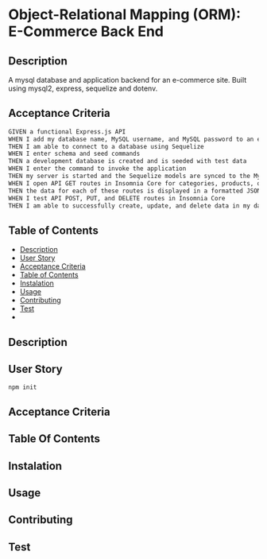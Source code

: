 # Object-Relational Mapping (ORM): E-Commerce Back End

## Description

A mysql database and application backend for an e-commerce site. Built using mysql2, express, sequelize and dotenv.

## Acceptance Criteria

```md
GIVEN a functional Express.js API
WHEN I add my database name, MySQL username, and MySQL password to an environment variable file
THEN I am able to connect to a database using Sequelize
WHEN I enter schema and seed commands
THEN a development database is created and is seeded with test data
WHEN I enter the command to invoke the application
THEN my server is started and the Sequelize models are synced to the MySQL database
WHEN I open API GET routes in Insomnia Core for categories, products, or tags
THEN the data for each of these routes is displayed in a formatted JSON
WHEN I test API POST, PUT, and DELETE routes in Insomnia Core
THEN I am able to successfully create, update, and delete data in my database
```

## Table of Contents
- [Description](#Description)
- [User Story](#UserStory)
- [Acceptance Criteria](#AcceptanceCriteria)
- [Table of Contents](#tableOfContents)
- [Instalation](#Instalation)
- [Usage](#Usage)
- [Contributing](#Contributing)
- [Test](#Test)
- 
## Description

## User Story
```npm init```
## Acceptance Criteria
## Table Of Contents
## Instalation
## Usage
## Contributing
## Test
